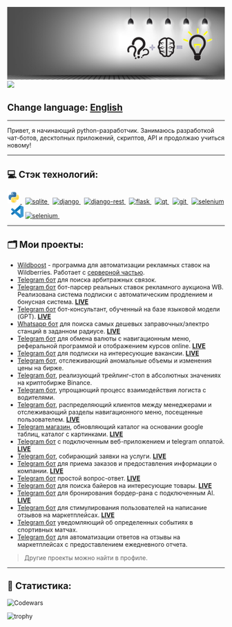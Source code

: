 
![MasterHead](static/banner.png)
![](https://komarev.com/ghpvc/?username=dyanashek)
## Change language: [English](README.en.md)
***
Привет, я начинающий python-разработчик. Занимаюсь разработкой чат-ботов, десктопных приложений, скриптов, API и продолжаю учиться новому!
***
## 💻 Стэк технологий:
<p align="left">
  <a href="https://www.python.org" target="_blank" rel="noreferrer"> 
    <img src="https://raw.githubusercontent.com/devicons/devicon/master/icons/python/python-original.svg" alt="python" width="30" height="30"/> 
  </a>&nbsp; 
  <a href="https://www.sqlite.org/" target="_blank" rel="noreferrer"> 
    <img src="https://www.vectorlogo.zone/logos/sqlite/sqlite-icon.svg" alt="sqlite" width="30" height="30"/> 
  </a>&nbsp;
  <a href="https://www.djangoproject.com/" target="_blank" rel="noreferrer">
    <img src="https://cdn.worldvectorlogo.com/logos/django.svg" alt="django" width="30" height="30"/> 
  </a>&nbsp;
  <a href="https://www.djangoproject.com/" target="_blank" rel="noreferrer">
    <img src="https://media.slid.es/uploads/708405/images/4005243/django_rest_500x500.png" alt="django-rest" width="33" height="33"/> 
  </a>&nbsp;
  <a href="https://flask.palletsprojects.com/" target="_blank" rel="noreferrer"> 
    <img src="https://www.vectorlogo.zone/logos/pocoo_flask/pocoo_flask-icon.svg" alt="flask" width="30" height="30"/> 
  </a>&nbsp;
  <a href="https://www.qt.io/" target="_blank" rel="noreferrer">
    <img src="https://upload.wikimedia.org/wikipedia/commons/0/0b/Qt_logo_2016.svg" alt="qt" width="30" height="30"/> 
  </a>&nbsp;
  <a href="https://git-scm.com/" target="_blank" rel="noreferrer"> 
    <img src="https://www.vectorlogo.zone/logos/git-scm/git-scm-icon.svg" alt="git" width="30" height="30"/> 
  </a>&nbsp;
  <a href="https://www.selenium.dev" target="_blank" rel="noreferrer"> 
    <img src="https://raw.githubusercontent.com/detain/svg-logos/780f25886640cef088af994181646db2f6b1a3f8/svg/selenium-logo.svg" alt="selenium" width="30" height="30"/> 
  </a>&nbsp;  
  <a target="_blank" rel="noreferrer"> 
    <img src="static/vscode.png" alt="vscode" width="30" height="30"/> 
  </a>  
  <a href="https://www.selenium.dev" target="_blank" rel="noreferrer"> 
    <img src="https://www.vectorlogo.zone/logos/redis/redis-icon.svg" alt="selenium" width="30" height="30"/> 
  </a>&nbsp; 
</p>

***
## 🗂 Мои проекты:
- [Wildboost](https://github.com/dyanashek/Wildboost-app) - программа для автоматизации рекламных ставок на Wildberries. Работает с [серверной частью](https://github.com/dyanashek/Wildboost-api).
- [Telegram бот](https://github.com/dyanashek/Arbitrage_bot) для поиска арбитражных связок.
- [Telegram бот](https://github.com/dyanashek/WB-prices-parser) бот-парсер реальных ставок рекламного аукциона WB. Реализована система подписки с автоматическим продлением и бонусная система. **[LIVE](https://t.me/WildBoost_bot)**
- [Telegram бот](https://github.com/dyanashek/Gpt-bot) бот-консультант, обученный на базе языковой модели (GPT). **[LIVE](https://t.me/Inside_company_Bot)**
- [Whatsapp бот](https://github.com/dyanashek/Fuel-electric-stations) для поиска самых дешевых заправочных/электро станций в заданном радиусе. **[LIVE](https://wa.me/+393516886218)**
- [Telegram бот](https://github.com/dyanashek/Thailand-exchange) для обмена валюты с навигационным меню, реферальной программой и отображением курсов online. **[LIVE](https://t.me/XChange_money_bot)**
- [Telegram бот](https://github.com/dyanashek/job-notifier) для подписки на интересующие вакансии. **[LIVE](https://t.me/nadomnik_subscription_bot)**
- [Telegram бот](https://github.com/dyanashek/Tinkoff-exchange-anomalies), отслеживающий аномальные объемы и изменения цены на бирже.
- [Telegram бот](https://github.com/dyanashek/Binance_trailing-stop_bot), реализующий трейлинг-стоп в абсолютных значениях на криптобирже Binance.
- [Telegram бот](https://github.com/dyanashek/Logistic-bot), упрощающий процесс взаимодействия логиста с водителями.
- [Telegram бот](https://github.com/dyanashek/China-travel), распределяющий клиентов между менеджерами и отслеживающий разделы навигационного меню, посещенные пользователем. **[LIVE](https://t.me/ChinaTrevel_bot)**
- [Telegram магазин](https://github.com/dyanashek/Telegram-shop-bot), обновляющий каталог на основании google таблиц, каталог с картинками. **[LIVE](https://t.me/Two2Lives_bot)**
- [Telegram бот](https://github.com/dyanashek/Web-app-bot) с подключенным веб-приложением и telegram оплатой. **[LIVE](https://t.me/Inside_StoreBot)**
- [Telegram бот](https://github.com/dyanashek/Taro-bot), собирающий заявки на услуги. **[LIVE](https://t.me/yakovleva_anna_taro_bot)**
- [Telegram бот](https://github.com/dyanashek/Outfit-shop) для приема заказов и предоставления информации о компании. **[LIVE](https://t.me/outfit_item_bot)**
- [Telegram бот](https://github.com/dyanashek/Visa-consulting-bot) простой вопрос-ответ. **[LIVE](https://t.me/spain_pomogator_bot)**
- [Telegram бот](https://github.com/dyanashek/Seller2Buyer) для поиска байеров на интересующие товары. **[LIVE](https://t.me/seller2buyer_bot)**
- [Telegram бот](https://github.com/dyanashek/Border-run) для бронирования бордер-рана с подключенным AI. **[LIVE](https://t.me/XChange_border_bot)**
- [Telegram бот](https://github.com/dyanashek/Marketplace-reviews) для стимулирования пользователей на написание отзывов на маркетплейсах. **[LIVE](https://t.me/Mobile_Beauty_Bot)**
- [Telegram бот](https://github.com/dyanashek/Sport_parser) уведомляющий об определенных событиях в спортивных матчах.
- [Telegram бот](https://github.com/dyanashek/Answer-wb-reviews) для автоматизации ответов на отзывы на маркетплейсах с предоставлением ежедневного отчета.

>Другие проекты можно найти в профиле.
***
## 📝 Статистика:
![Codewars](https://www.codewars.com/users/dyanashek/badges/large)


![trophy](https://github-profile-trophy.vercel.app/?username=dyanashek&theme=onedark&title=Commits,Repositories,Followers&margin-w=15&margin-h=15)

